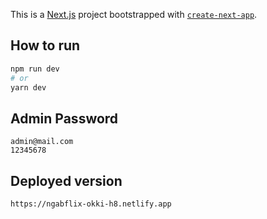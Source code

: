 This is a [Next.js](https://nextjs.org/) project bootstrapped with [`create-next-app`](https://github.com/vercel/next.js/tree/canary/packages/create-next-app).
## How to run

```bash
npm run dev
# or
yarn dev
```

## Admin Password

```
admin@mail.com
12345678
```

## Deployed version

`https://ngabflix-okki-h8.netlify.app`